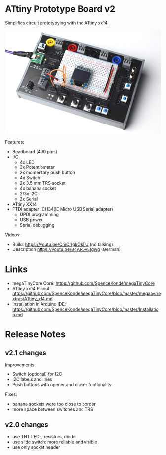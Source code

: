 # ATtiny Prototype Board v2

Simplifies circuit prototypying with the ATtiny xx14.

![1stBuild](board-finished.png) 

Features:
- Beadboard (400 pins)
- I/O
  - 4x LED
  - 3x Potentiometer
  - 2x momentary push button
  - 4x Switch
  - 2x 3.5 mm TRS socket
  - 4x banana socket
  - 2/3x I2C
  - 2x Serial
- ATtiny XX14
- FTDI adapter (CH340E Micro USB Serial adapter)
  - UPDI programming
  - USB power
  - Serial debugging


Videos:
- Build: https://youtu.be/CmCrIgkOkTU (no talking)
- Description https://youtu.be/84AR5vEIgwg (German)

# Links

- megaTinyCore Core: https://github.com/SpenceKonde/megaTinyCore
- ATtiny xx14 Pinout https://github.com/SpenceKonde/megaTinyCore/blob/master/megaavr/extras/ATtiny_x14.md
- Installation in Arduino IDE: https://github.com/SpenceKonde/megaTinyCore/blob/master/Installation.md

# Release Notes

## v2.1 changes

Improvements:
- Switch (optional) for I2C
- I2C labels and lines
- Push buttons with opener and closer funtionality

Fixes: 
- banana sockets were too close to border
- more space between switches and TRS

## v2.0 changes

- use THT LEDs, resistors, diode
- use slide switch: more reliable and visible
- use only socket header


